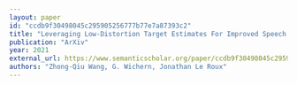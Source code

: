 ```yaml
---
layout: paper
id: "ccdb9f30498045c295905256777b77e7a87393c2"
title: "Leveraging Low-Distortion Target Estimates For Improved Speech Enhancement"
publication: "ArXiv"
year: 2021
external_url: https://www.semanticscholar.org/paper/ccdb9f30498045c295905256777b77e7a87393c2
authors: "Zhong-Qiu Wang, G. Wichern, Jonathan Le Roux"
---
```

